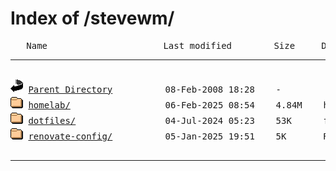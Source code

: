 <H1>Index of /stevewm/</H1>
<pre>
   Name                      Last modified        Size     Description
<hr>
<picture><img src="icons/back.gif" alt="[DIR]" width="20" height="22"></picture> <a href="https://github.com/">Parent Directory</a>          08-Feb-2008 18:28    -  
<picture><img src="icons/folder.gif" alt="[FOLDER]" width="20" height="22"></picture> <a href="https://github.com/stevewm/homelab">homelab/</a>                  06-Feb-2025 08:54    4.84M    homelab as code: approved by your wife's boyfriend
<picture><img src="icons/folder.gif" alt="[FOLDER]" width="20" height="22"></picture> <a href="https://github.com/stevewm/dotfiles">dotfiles/</a>                 04-Jul-2024 05:23    53K      for fish + managed with chezmoi
<picture><img src="icons/folder.gif" alt="[FOLDER]" width="20" height="22"></picture> <a href="https://github.com/stevewm/renovate-config">renovate-config/</a>          05-Jan-2025 19:51    5K       Reusable configuration for Renovate

</pre>
<hr>